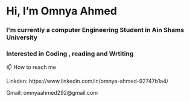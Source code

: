  <h1> Hi, I’m Omnya Ahmed </h1>
 <h3> I'm currently a computer Engineering Student in Ain Shams University </h3>
  <h3> Interested in <strong> Coding </strong> ,<strong> reading </Strong> and  <strong> Wrtiting </strong> </h3>

📫 How to reach me 
<p> Linkden: https://www.linkedin.com/in/omnya-ahmed-92747b1a4/ </p>
<p> Gmail: omnyaahmed292@gmail.com </p>

<!---
OmniaAhmed292/OmniaAhmed292 is a ✨ special ✨ repository because its `README.md` (this file) appears on your GitHub profile.
You can click the Preview link to take a look at your changes.
--->
